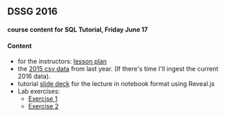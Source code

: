## DSSG 2016

#### course content for SQL Tutorial, Friday June 17

#### Content

* for the instructors: [lesson plan](lessonPlan.md)
* the [2015 csv data](SeattleCrimeIncidents.csv) from last year. (If there's time I'll ingest the current 2016 data).         
* tutorial [slide deck](SQLTutorial.ipynb) for the lecture in notebook format using Reveal.js
* Lab exercises:
    * [Exercise 1](Exercise1.md)
    * [Exercise 2](Exercise2.md)
    
